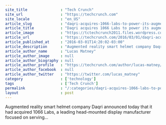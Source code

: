 ```yaml
---
site_title               : "Tech Crunch"
site_url                 : "https://techcrunch.com"
site_locale              : "en_US"
article_slug             : "daqri-acquires-1066-labs-to-power-its-augmented-reality-smart-helmet"
article_title            : "Daqri acquires 1066 Labs to power its augmented reality smart helmet"
article_image            : "https://tctechcrunch2011.files.wordpress.com/2016/03/screen-shot-2016-03-01-at-2-09-08-pm.png?w=764&h=400&crop=1"
article_url              : "https://techcrunch.com/2016/03/01/daqri-acquires-1066-labs-to-power-its-augmented-reality-smart-helmet/"
article_published_at     : "2016-03-01T14:20:02-03:00"
article_description      : "Augmented reality smart helmet company Daqri announced today that it had acquired 1066 Labs, a leading head-mounted display manufacturer focused on serving..."
article_author_name      : "Lucas Matney"
article_author_image     : null
article_author_biography : null
article_author_profile   : "https://techcrunch.com/author/lucas-matney/"
article_author_facebook  : null
article_author_twitter   : "https://twitter.com/lucas_matney"
category                 : ['technology']
tags                     : ['Tech Crunch']
permalink                : "/:categories/daqri-acquires-1066-labs-to-power-its-augmented-reality-smart-helmet/"
layout                   : post
---
```


Augmented reality smart helmet company Daqri announced today that it had acquired 1066 Labs, a leading head-mounted display manufacturer focused on serving...
